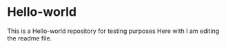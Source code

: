 # Hello-world
This is a Hello-world repository for testing purposes
Here with I am editing the readme file.
